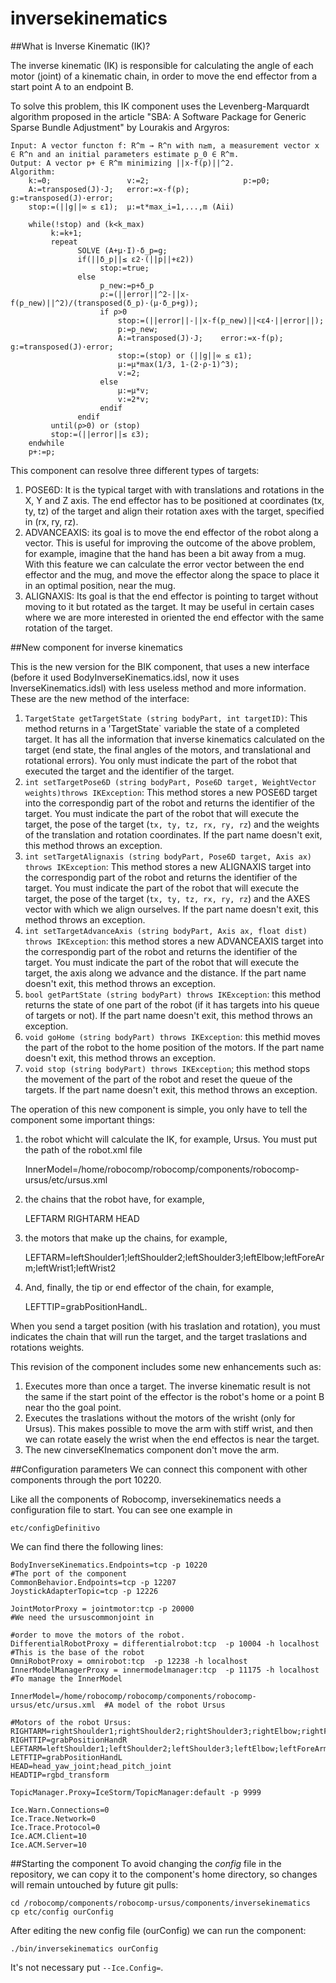 inversekinematics
===============================
##What is Inverse Kinematic (IK)?

The inverse kinematic (IK) is responsible for calculating the angle of each motor (joint) of a kinematic chain, in order to move the end effector from a start point A to an endpoint B.

To solve this problem, this IK component uses the Levenberg-Marquardt algorithm proposed in the article "SBA: A Software Package for Generic Sparse Bundle Adjustment" by Lourakis and Argyros:

    Input: A vector functon f: R^m → R^n with n≥m, a measurement vector x ∈ R^n and an initial parameters estimate p_0 ∈ R^m.
    Output: A vector p+ ∈ R^m minimizing ||x-f(p)||^2.
    Algorithm:
        k:=0;                 v:=2;                     p:=p0;
        A:=transposed(J)·J;   error:=x-f(p);            g:=transposed(J)·error;
        stop:=(||g||∞ ≤ ε1);  μ:=t*max_i=1,...,m (Aii)
        
        while(!stop) and (k<k_max)
             k:=k+1;
             repeat
                   SOLVE (A+μ·I)·δ_p=g;
                   if(||δ_p||≤ ε2·(||p||+ε2))
                        stop:=true;
                   else
                        p_new:=p+δ_p
                        ρ:=(||error||^2-||x-f(p_new)||^2)/(transposed(δ_p)·(μ·δ_p+g));
                        if ρ>0
                            stop:=(||error||-||x-f(p_new)||<ε4·||error||);
                            p:=p_new;
                            A:=transposed(J)·J;    error:=x-f(p);    g:=transposed(J)·error;
                            stop:=(stop) or (||g||∞ ≤ ε1);
                            μ:=μ*max(1/3, 1-(2·ρ-1)^3);
                            v:=2;
                        else
                            μ:=μ*v;
                            v:=2*v;
                        endif
                   endif
             until(ρ>0) or (stop)
             stop:=(||error||≤ ε3);
        endwhile
        p+:=p;
        
This component can resolve three different types of targets:

1. POSE6D: It is the typical target with with translations and rotations in the X, Y and Z axis. The end effector has to be positioned at coordinates (tx, ty, tz) of the target and align their rotation axes with the target, specified in (rx, ry, rz).
2. ADVANCEAXIS: its goal is to move the end effector of the robot along a vector. This is useful for improving the outcome of the above problem, for example, imagine that the hand has been a bit away from a mug. With this feature we can calculate the error vector between the end effector and the mug, and move the effector along the space to place it in an optimal position, near the mug.
3. ALIGNAXIS: Its goal is that the end effector is pointing to target without moving to it but rotated as the target. It may be useful in certain cases where we are more interested in oriented the end effector with the same rotation of the target.

##New component for inverse kinematics

This is the new version for the BIK component, that uses a new interface (before it used BodyInverseKinematics.idsl, now it uses InverseKinematics.idsl) with less useless method and more information. These are the new method of the interface:

1. `TargetState getTargetState (string bodyPart, int targetID)`: This method returns in a 'TargetState` variable the state of a completed target. It has all the information that inverse kinematics calculated on the target (end state, the final angles of the motors, and translational and rotational errors). You only must indicate the part of the robot that executed the target and the identifier of the target.
2. `int setTargetPose6D (string bodyPart, Pose6D target, WeightVector weights)throws IKException`: This method stores a new POSE6D target into the correspondig part of the robot and returns the identifier of the target. You must indicate the part of the robot that will execute the target, the pose of the target (`tx, ty, tz, rx, ry, rz`) and the weights of the translation and rotation coordinates. If the part name doesn't exit, this method throws an exception.
3. `int setTargetAlignaxis (string bodyPart, Pose6D target, Axis ax) throws IKException`: This method stores a new ALIGNAXIS target into the correspondig part of the robot and returns the identifier of the target. You must indicate the part of the robot that will execute the target, the pose of the target (`tx, ty, tz, rx, ry, rz`) and the AXES vector with which we align ourselves. If the part name doesn't exit, this method throws an exception.
4. `int setTargetAdvanceAxis (string bodyPart, Axis ax, float dist) throws IKException`: this method stores a new ADVANCEAXIS target into the correspondig part of the robot and returns the identifier of the target. You must indicate the part of the robot that will execute the target, the axis along we advance and the distance. If the part name doesn't exit, this method throws an exception.
5. `bool getPartState (string bodyPart) throws IKException`: this method returns the state of one part of the robot (if it has targets into his queue of targets or not). If the part name doesn't exit, this method throws an exception.
6. `void goHome (string bodyPart) throws IKException`: this methid moves the part of the robot to the home position of the motors. If the part name doesn't exit, this method throws an exception.
7. `void stop (string bodyPart) throws IKException`; this method stops the movement of the part of the robot and reset the queue of the targets. If the part name doesn't exit, this method throws an exception.

The operation of this new component is simple, you only have to tell the component some important things:

1) the robot whicht will calculate the IK, for example, Ursus. You must put the path of the robot.xml file

    InnerModel=/home/robocomp/robocomp/components/robocomp-ursus/etc/ursus.xml

2) the chains that the robot have, for example, 

    LEFTARM
    RIGHTARM
    HEAD

3) the motors that make up the chains, for example,

    LEFTARM=leftShoulder1;leftShoulder2;leftShoulder3;leftElbow;leftForeArm;leftWrist1;leftWrist2

4) And, finally, the tip or end effector of the chain, for example, 
    
    LEFTTIP=grabPositionHandL.

When you send a target position (with his traslation and rotation), you must indicates the chain that will run the target, and the target traslations and rotations weights. 

This revision of the component includes some new enhancements such as:

1. Executes more than once a target. The inverse kinematic result is not the same if the start point of the effector is the robot's home or a point B near tho the goal point.
2. Executes the traslations without the motors of the wrisht (only for Ursus). This makes possible to move the arm with stiff wrist, and then we can rotate easely the wrist when the end effectos is near the target.
3. The new cinverseKInematics component don't move the arm.


##Configuration parameters
We can connect this component with other components through the port 10220.

Like all the components of Robocomp, inversekinematics needs a configuration file to start. You can see one example in

    etc/configDefinitivo

We can find there the following lines:

    BodyInverseKinematics.Endpoints=tcp -p 10220 								#The port of the component
    CommonBehavior.Endpoints=tcp -p 12207
    JoystickAdapterTopic=tcp -p 12226
    
    JointMotorProxy = jointmotor:tcp -p 20000 									#We need the ursuscommonjoint in
                                                                                #order to move the motors of the robot.
    DifferentialRobotProxy = differentialrobot:tcp  -p 10004 -h localhost		#This is the base of the robot
    OmniRobotProxy = omnirobot:tcp  -p 12238 -h localhost							
    InnerModelManagerProxy = innermodelmanager:tcp  -p 11175 -h localhost		#To manage the InnerModel
    
    InnerModel=/home/robocomp/robocomp/components/robocomp-ursus/etc/ursus.xml	#A model of the robot Ursus

    #Motors of the robot Ursus:
	RIGHTARM=rightShoulder1;rightShoulder2;rightShoulder3;rightElbow;rightForeArm;rightWrist1;rightWrist2
	RIGHTTIP=grabPositionHandR
	LEFTARM=leftShoulder1;leftShoulder2;leftShoulder3;leftElbow;leftForeArm;leftWrist1;leftWrist2
	LETFTIP=grabPositionHandL
	HEAD=head_yaw_joint;head_pitch_joint
	HEADTIP=rgbd_transform
	
	TopicManager.Proxy=IceStorm/TopicManager:default -p 9999
	
	Ice.Warn.Connections=0
	Ice.Trace.Network=0
	Ice.Trace.Protocol=0
	Ice.ACM.Client=10
	Ice.ACM.Server=10

    
##Starting the component
To avoid changing the *config* file in the repository, we can copy it to the component's home directory, so changes will remain untouched by future git pulls:

    cd /robocomp/components/robocomp-ursus/components/inversekinematics
    cp etc/config ourConfig
    
After editing the new config file (ourConfig) we can run the component:

    ./bin/inversekinematics ourConfig
    
It's not necessary put `--Ice.Config=`.